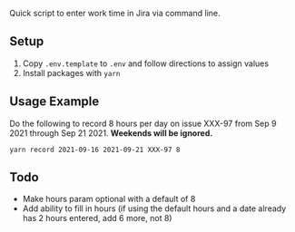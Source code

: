 Quick script to enter work time in Jira via command line.

## Setup
1. Copy `.env.template` to `.env` and follow directions to assign values
2. Install packages with `yarn`

## Usage Example
Do the following to record 8 hours per day on issue XXX-97 from Sep 9 2021 through Sep 21 2021. **Weekends will be ignored.**
```
yarn record 2021-09-16 2021-09-21 XXX-97 8
```

## Todo
* Make hours param optional with a default of 8
* Add ability to fill in hours (if using the default hours and a date already has 2 hours entered, add 6 more, not 8)

